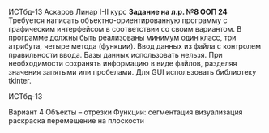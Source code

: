 ИСТбд-13 Аскаров Линар I-II курс
**Задание на л.р. №8 ООП 24**
Требуется написать объектно-ориентированную программу с графическим интерфейсом в соответствии со своим вариантом. 
В программе должны быть реализованы минимум один класс, три атрибута, четыре метода (функции). 
Ввод данных из файла с контролем правильности ввода. 
Базы данных использовать нельзя. При необходимости сохранять информацию в виде файлов, разделяя значения запятыми или пробелами. 
Для GUI использовать библиотеку tkinter.

ИСТбд-13

Вариант 4
Объекты – отрезки
Функции:	сегментация
визуализация
раскраска
перемещение на плоскости
